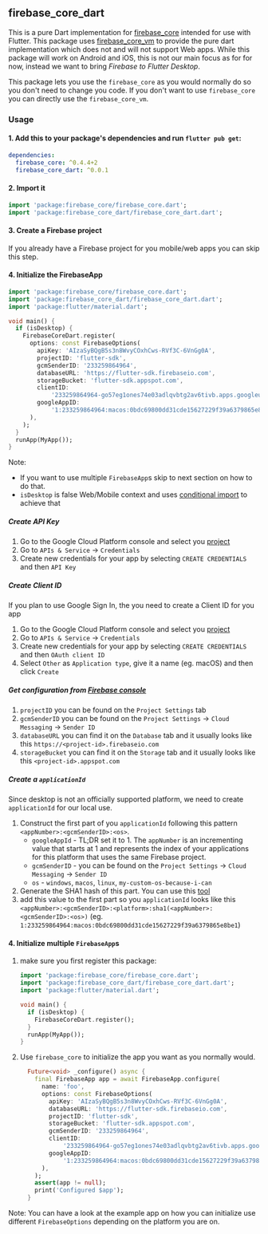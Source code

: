 ## firebase_core_dart
This is a pure Dart implementation for [firebase_core](https://pub.dev/packages/firebase_core) intended for use with 
Flutter. This package uses [firebase_core_vm](https://pub.dev/packages/firebase_core_vm) to provide the pure dart 
implementation which does not and will not support Web apps. While this package will work on Android and iOS, this is 
not our main focus as for for now, instead we want to bring *Firebase to Flutter Desktop*.

This package lets you use the `firebase_core` as you would normally do so you don't need to change you code. If you 
don't want to use `firebase_core` you can directly use the `firebase_core_vm`. 

### Usage
#### 1. Add this to your package's dependencies and run `flutter pub get`:
```yaml
dependencies:
  firebase_core: ^0.4.4+2
  firebase_core_dart: ^0.0.1
```

#### 2. Import it
```dart
import 'package:firebase_core/firebase_core.dart';
import 'package:firebase_core_dart/firebase_core_dart.dart';
```

#### 3. Create a Firebase project
If you already have a Firebase project for you mobile/web apps you can skip this step.

#### 4. Initialize the FirebaseApp
 ```dart
 import 'package:firebase_core/firebase_core.dart';
 import 'package:firebase_core_dart/firebase_core_dart.dart';
 import 'package:flutter/material.dart';
 
 void main() {
   if (isDesktop) {
     FirebaseCoreDart.register(
       options: const FirebaseOptions(
         apiKey: 'AIzaSyBQgB5s3n8WvyCOxhCws-RVf3C-6VnGg0A',
         projectID: 'flutter-sdk',
         gcmSenderID: '233259864964',
         databaseURL: 'https://flutter-sdk.firebaseio.com',
         storageBucket: 'flutter-sdk.appspot.com',
         clientID:
             '233259864964-go57eg1ones74e03adlqvbtg2av6tivb.apps.googleusercontent.com',
         googleAppID:
             '1:233259864964:macos:0bdc69800dd31cde15627229f39a6379865e8be1',
       ),
     );
   }
   runApp(MyApp());
 }
 ``` 
Note: 
* If you want to use multiple `FirebaseApp`s skip to next section on how to do that.
* `isDesktop` is false Web/Mobile context and uses [conditional import](https://github.com/fluttercommunity/firebase_dart_sdk/blob/develop/firebase_core/firebase_core_vm/lib/firebase_core_vm.dart) to achieve that  

##### Create API Key
1. Go to the Google Cloud Platform console and select you [project](https://console.cloud.google.com/projectselector2/home/dashboard)
1. Go to `APIs & Service` -> `Credentials`
1. Create new credentials for your app by selecting `CREATE CREDENTIALS` and then `API Key`

##### Create Client ID
If you plan to use Google Sign In, the you need to create a Client ID for you app
1. Go to the Google Cloud Platform console and select you [project](https://console.cloud.google.com/projectselector2/home/dashboard) 
1. Go to `APIs & Service` -> `Credentials`
1. Create new credentials for your app by selecting `CREATE CREDENTIALS` and then `OAuth client ID`
1. Select `Other` as `Application type`, give it a name (eg. macOS) and then click `Create`

##### Get configuration from [Firebase console](https://console.firebase.google.com/u/0/)
1. `projectID` you can be found on the `Project Settings` tab
1. `gcmSenderID` you can be found on the `Project Settings` -> `Cloud Messaging` -> `Sender ID`
1. `databaseURL` you can find it on the `Database` tab and it usually looks like this `https://<project-id>.firebaseio.com`
1. `storageBucket` you can find it on the `Storage` tab and it usually looks like this `<project-id>.appspot.com`

##### Create a `applicationId`
Since desktop is not an officially supported platform, we need to create `applicationId` for our local use.
1. Construct the first part of you `applicationId` following this pattern `<appNumber>:<gcmSenderID>:<os>`.
    - `googleAppId` - TL;DR set it to 1. The `appNumber` is an incrementing value that starts at 1 and represents the index of your applications for this 
     platform that uses the same Firebase project.
    - `gcmSenderID` - you can be found on the `Project Settings` -> `Cloud Messaging` -> `Sender ID`
    - `os` - `windows`, `macos`, `linux`, `my-custom-os-because-i-can`
1. Generate the SHA1 hash of this part. You can use this [tool](http://www.sha1-online.com/)
1. add this value to the first part so you `applicationId` looks like this `<appNumber>:<gcmSenderID>:<platform>:sha1(<appNumber>:<gcmSenderID>:<os>)`
(eg. `1:233259864964:macos:0bdc69800dd31cde15627229f39a6379865e8be1`)  
 
#### 4. Initialize multiple `FirebaseApp`s           
   1. make sure you first register this package:
      ```dart
      import 'package:firebase_core/firebase_core.dart';
      import 'package:firebase_core_dart/firebase_core_dart.dart';
      import 'package:flutter/material.dart';
      
      void main() {
        if (isDesktop) {
          FirebaseCoreDart.register();
        }
        runApp(MyApp());
      }
      ```                                      
   1. Use `firebase_core` to initialize the app you want as you normally would.
      ```dart
        Future<void> _configure() async {
          final FirebaseApp app = await FirebaseApp.configure(
            name: 'foo',
            options: const FirebaseOptions(
              apiKey: 'AIzaSyBQgB5s3n8WvyCOxhCws-RVf3C-6VnGg0A',
              databaseURL: 'https://flutter-sdk.firebaseio.com',
              projectID: 'flutter-sdk',
              storageBucket: 'flutter-sdk.appspot.com',
              gcmSenderID: '233259864964',
              clientID:
                  '233259864964-go57eg1ones74e03adlqvbtg2av6tivb.apps.googleusercontent.com',
              googleAppID:
                  '1:233259864964:macos:0bdc69800dd31cde15627229f39a6379865e8be1',
            ),
          );
          assert(app != null);
          print('Configured $app');
        }
      ```
      
   Note: You can have a look at the example app on how you can initialize use different `FirebaseOptions` 
   depending on the platform you are on.             